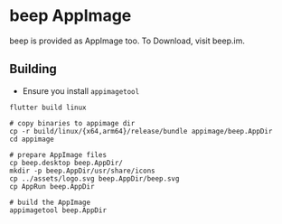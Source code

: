 # beep AppImage

beep is provided as AppImage too. To Download, visit beep.im.

## Building

- Ensure you install `appimagetool`

```shell
flutter build linux

# copy binaries to appimage dir
cp -r build/linux/{x64,arm64}/release/bundle appimage/beep.AppDir
cd appimage

# prepare AppImage files
cp beep.desktop beep.AppDir/
mkdir -p beep.AppDir/usr/share/icons
cp ../assets/logo.svg beep.AppDir/beep.svg
cp AppRun beep.AppDir

# build the AppImage
appimagetool beep.AppDir
```
